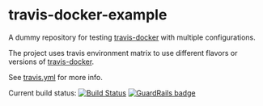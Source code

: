# travis-docker-example

A dummy repository for testing [travis-docker](https://github.com/moul/travis-docker) with multiple configurations.

The project uses travis environment matrix to use different flavors or versions of [travis-docker](https://github.com/moul/travis-docker).

See [travis.yml](https://github.com/moul/travis-docker-example/blob/master/.travis.yml) for more info.

Current build status: [![Build Status](https://travis-ci.org/moul/travis-docker-example.svg?branch=master)](https://travis-ci.org/moul/travis-docker-example) [![GuardRails badge](https://badges.production.guardrails.io/moul/travis-docker-example.svg)](https://www.guardrails.io)
